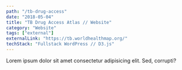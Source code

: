 ```yaml
---
path: "/tb-drug-access"
date: "2018-05-04"
title: "TB Drug Access Atlas // Website"
category: "Website"
tags: ["external"]
externalLink: "https://tb.worldhealthmap.org/"
techStack: "Fullstack WordPress // D3.js"
---
```


Lorem ipsum dolor sit amet consectetur adipisicing elit. Sed, corrupti?